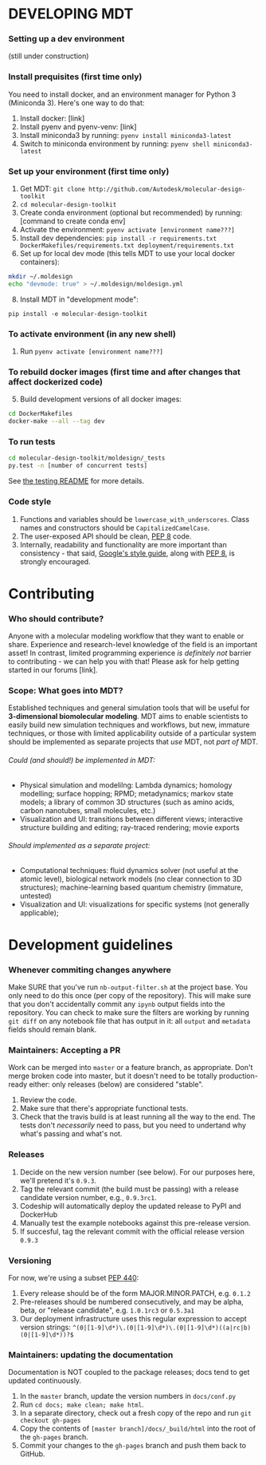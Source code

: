 # DEVELOPING MDT

### Setting up a dev environment
(still under construction)

### Install prequisites (first time only)
You need to install docker, and an environment manager for Python 3 (Miniconda 3). Here's one way to do that:
1. Install docker: [link]
2. Install pyenv and pyenv-venv: [link]
3. Install miniconda3 by running: `pyenv install miniconda3-latest`
4. Switch to miniconda environment by running: `pyenv shell miniconda3-latest`

### Set up your environment (first time only)
1. Get MDT: `git clone http://github.com/Autodesk/molecular-design-toolkit`
1. `cd molecular-design-toolkit`
1. Create conda environment (optional but recommended) by running: [command to create conda env]
2. Activate the environment: `pyenv activate [environment name???]`
1. Install dev dependencies: `pip install -r requirements.txt DockerMakefiles/requirements.txt deployment/requirements.txt`
2. Set up for local dev mode (this tells MDT to use your local docker containers):
```bash
mkdir ~/.moldesign
echo "devmode: true" > ~/.moldesign/moldesign.yml
```
8. Install MDT in "development mode": 
```
pip install -e molecular-design-toolkit
```

### To activate environment (in any new shell)
1. Run `pyenv activate [environment name???]`

### To rebuild docker images (first time and after changes that affect dockerized code)
5. Build development versions of all docker images:
```bash
cd DockerMakefiles
docker-make --all --tag dev
```

### To run tests
```bash
cd molecular-design-toolkit/moldesign/_tests
py.test -n [number of concurrent tests]
```

See [the testing README](moldesign/_tests/README.md) for more details.


 
### Code style
1. Functions and variables should be `lowercase_with_underscores`. Class names and constructors should be `CapitalizedCamelCase`.
1. The user-exposed API should be clean, [PEP 8](https://www.python.org/dev/peps/pep-0008/) code.
1. Internally, readability and functionality are more important than consistency - that said,  [Google's style guide](https://google.github.io/styleguide/pyguide.html), along with [PEP 8](https://www.python.org/dev/peps/pep-0008/), is strongly encouraged.


# Contributing

### Who should contribute?
Anyone with a molecular modeling workflow that they want to enable or share. Experience and research-level knowledge of the field is an important asset! In contrast, limited programming experience *is definitely not* barrier to contributing - we can help you with that! Please ask for help getting started in our forums [link].

### Scope: What goes into MDT?
Established techniques and general simulation tools that will be useful for **3-dimensional biomolecular modeling**. MDT aims to enable scientists to easily build new simulation techniques and workflows, but new, immature techniques, or those with limited applicability outside of a particular system should be implemented as separate projects that *use* MDT, not *part of* MDT.
###### Could (and should!) be implemented in MDT:
 * Physical simulation and modelilng: Lambda dynamics; homology modelling; surface hopping; RPMD; metadynamics; markov state models; a library of common 3D structures (such as amino acids, carbon nanotubes, small molecules, etc.)
 * Visualization and UI: transitions between different views; interactive structure building and editing; ray-traced rendering; movie exports
 
###### Should implemented as a separate project:
 * Computational techniques: fluid dynamics solver (not useful at the atomic level), biological network models (no clear connection to 3D structures); machine-learning based quantum chemistry (immature, untested)
 * Visualization and UI: visualizations for specific systems (not generally applicable); 


# Development guidelines

### Whenever commiting changes anywhere

Make SURE that you've run `nb-output-filter.sh` at the project base. You only need to do this once (per copy of the repository). This will make sure that you don't accidentally commit any `ipynb` output fields into the repository. You can check to make sure the filters are working by running `git diff` on any notebook file that has output in it: all `output` and `metadata` fields should remain blank.


### Maintainers: Accepting a PR

Work can be merged into `master` or a feature branch, as appropriate. Don't merge broken code
into master, but it doesn't need to be totally production-ready either: only releases (below)
are considered "stable".

1. Review the code.
1. Make sure that there's appropriate functional tests.
1. Check that the travis build is at least running all the way to the end. The tests don't *necessarily* need to pass, but you need to undertand why  what's passing and what's not.


### Releases

1. Decide on the new version number (see below). For our purposes here, we'll pretend it's `0.9.3`.
1. Tag the relevant commit (the build must be passing) with a release candidate version number, e.g., `0.9.3rc1`.
1. Codeship will automatically deploy the updated release to PyPI and DockerHub
1. Manually test the example notebooks against this pre-release version.
1. If succesful, tag the relevant commit with the official release version `0.9.3`

### Versioning
For now, we're using a subset [PEP 440](https://www.python.org/dev/peps/pep-0440/):
1. Every release should be of the form MAJOR.MINOR.PATCH, e.g. `0.1.2`
2. Pre-releases should be numbered consecutively, and may be alpha, beta, or "release candidate", e.g. `1.0.1rc3` or `0.5.3a1`
3. Our deployment infrastructure uses this regular expression to accept version strings:
`^(0|[1-9]\d*)\.(0|[1-9]\d*)\.(0|[1-9]\d*)((a|rc|b)(0|[1-9]\d*))?$`

### Maintainers: updating the documentation

Documentation is NOT coupled to the package releases; docs tend to get updated continuously.

1. In the `master` branch, update the version numbers in `docs/conf.py`
1. Run `cd docs; make clean; make html`. 
1. In a separate directory, check out a fresh copy of the repo and run `git checkout gh-pages`
1. Copy the contents of `[master branch]/docs/_build/html` into the root of the `gh-pages` branch.
1. Commit your changes to the `gh-pages` branch and push them back to GitHub.
